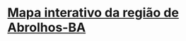 # [Mapa interativo da região de Abrolhos-BA](https://rdurl0.github.io/mapa-interativo-abrolhos/mapa_interativo.html)
